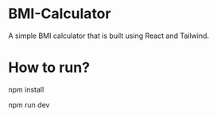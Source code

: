 # BMI-Calculator

A simple BMI calculator that is built using React and Tailwind.

# How to run?

npm install

npm run dev